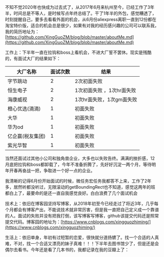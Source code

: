 不知不觉2020年也快成为过去式了，从2017年6月来杭州至今，已经工作了3年半，时间总是不等人，是时候写点年终总结了。干了1年半的外包，感觉糟透了，时刻提醒自己，要多去看看外面的机会，从6月份aliexpress离职一直到12份都在淘宝特价版，适合的机会总是很少，如果有对我的经历感兴趣的公司可以联系我，我的简历地址为：[https://github.com/XingGuoZM/blog/blob/master/aboutMe.md](https://github.com/XingGuoZM/blog/blob/master/aboutMe.md)

工作上：下半年一直在拉钩和boss上看机会，不进大厂誓不罢休。现实是残酷的，有面试大厂的结果如下：

| 大厂名称        | 面试次数       | 结果                     |
|----------------|--------------|--------------------------|
|  字节跳动       | 2             | 2次初面失败               |
|  恒生电子       | 2             | 1次初面失败 ，1次hr面失败   |
|  海康威视       | 2             | 1次hr面失败，1次gm面失败    |
|  橙心优选(滴滴)  | 1             | 初面失败                  |
|  大华           | 1             | 初面失败                  |
|  华为od         | 1             | 初面失败                  |
|  亿企赢(税友集团) | 1             | 初面失败                  |
|  紫光华智        | 1             | 初面失败                  |

当然还面试过其他小公司和独角兽企业，大多也以失败告终。满满的挫折感，12月底把拉钩和boss都卸载了，今年不准备折腾了，先好好沉淀一两个月，等待明年开春再奋战一把，争取进一个好一点的企业。

我清晰的记得6月份开始面试的时候，微任务宏任务我都答不上来，工作了2年多，居然听都没听过，无限滚动的getBoundingRect也不知道，感觉这两年的班都白上了，最要命的是还一直自我感觉良好。白白浪费了几个面试机会

技术上：依旧在博客园坚持写博客，从2018年初至今已经走过了将近3年，几乎每个月都会有博客产出，不能说技术就非常厉害，但是我一直把自己定义成一个靠谱的人。面试的失败并没有把我打倒，该写博客写博客，github该提交代码还是照常提交代码。博客园的地址为：[https://www.cnblogs.com/xingguozhiming/](https://www.cnblogs.com/xingguozhiming/)

生活上：依旧单身，年初有过短暂的恋爱，很快就分道扬镳了。找一个合适的人真难，不对，找一个合适又漂亮的妹子真难！！！下半年去图书馆少了，但是还是会偶尔去看书。今年还是看了几本书的，我都记录在我的豆瓣上了：

